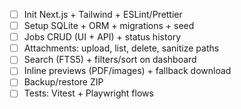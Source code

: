 - [ ] Init Next.js + Tailwind + ESLint/Prettier
- [ ] Setup SQLite + ORM + migrations + seed
- [ ] Jobs CRUD (UI + API) + status history
- [ ] Attachments: upload, list, delete, sanitize paths
- [ ] Search (FTS5) + filters/sort on dashboard
- [ ] Inline previews (PDF/images) + fallback download
- [ ] Backup/restore ZIP
- [ ] Tests: Vitest + Playwright flows
